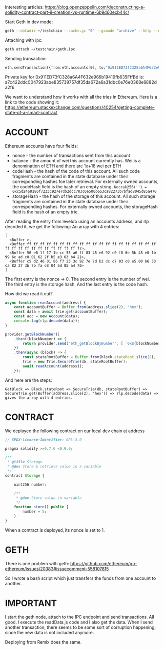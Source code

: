 Interesting articles: https://blog.openzeppelin.com/deconstructing-a-solidity-contract-part-ii-creation-vs-runtime-6b9d60ecb44c/

Start Geth in dev mode:
```bash
geth --datadir ~/testchain --cache.gc "0" --gcmode "archive" --http --dev --http.corsdomain "https://remix.ethereum.org,http://remix.ethereum.org"
```
Attaching with ipc:
```bash
geth attach ~/testchain/geth.ipc
```
Sending transaction:
```bash
eth.sendTransaction({from:eth.accounts[0], to:"0x911ED73fC328a6A4F632e969b19419fb635FffBd", value:"1"})
```

Private key for 0x911ED73fC328a6A4F632e969b19419fb635FffBd is: a7c422ddc0047923abe835739757df35da672a6a31dbc0e76e0368e6882da2f6


We want to understand how it works with all the tries in Ethereum.
Here is a link to the code showing it: https://ethereum.stackexchange.com/questions/40254/getting-complete-state-of-a-smart-contract


# ACCOUNT
Ethereum accounts have four fields:

* nonce - the number of transactions sent from this account
* balance -  the amount of wei this account currently has. Wei is a denomination of ETH and there are 1e+18 wei per ETH
* codeHash -  the hash of the code of this account. All such code fragments are contained in the state database under their corresponding hashes foe later retrieval. For externally owned accounts, the codeHash field is the hash of an empty string. 
`Keccak256('') = 0xc5d2460186f7233c927e7db2dcc703c0e500b653ca82273b7bfad8045d85a470`
* storageHash - the hash of the storage of this account. All such storage fragments are contained in the state database under their corresponding hashes. For externally owned accounts, the storageHash field is the hash of an empty trie.

After reading the entry from leveldb using an accounts address, and rlp decoded it, we get the following: An array with 4 entries:
```
[
  <Buffer >,
  <Buffer ff ff ff ff ff ff ff ff ff ff ff ff ff ff ff ff ff ff ff ff ff ff ff ff ff ff ff ff ff ff ff f7>,
  <Buffer 56 e8 1f 17 1b cc 55 a6 ff 83 45 e6 92 c0 f8 6e 5b 48 e0 1b 99 6c ad c0 01 62 2f b5 e3 63 b4 21>,
  <Buffer c5 d2 46 01 86 f7 23 3c 92 7e 7d b2 dc c7 03 c0 e5 00 b6 53 ca 82 27 3b 7b fa d8 04 5d 85 a4 70>
]
```
The first entry is the nonce -> 0.
The second entry is the number of wei.
The third entry is the storage hash.
And the last entry is the code hash.

How did we read it out?
```javascript
async function readAccount(address) {
    const accountBuffer = Buffer.from(address.slice(2), 'hex');
    const data = await trie.get(accountBuffer);
    const acc = new Account(data);
    console.log(rlp.decode(data));
}

provider.getBlockNumber()
    .then((blockNumber) => {
        return provider.send("eth_getBlockByNumber", [ `0x${blockNumber}`, false ])
    })
    .then(async (block) => {
        const stateRootBuffer = Buffer.from(block.stateRoot.slice(2), 'hex');
        trie = new Trie.SecureTrie(db, stateRootBuffer);
        await readAccount(address1);
    });
```
And here are the steps:
```
GetBlock => Block.stateRoot => SecureTrie(db, stateRootBuffer) => SecureTrie.get(Buffer(address.slice(2), 'hex')) => rlp.decode(data) => gives the array with 4 entries.
```

# CONTRACT

We deployed the following contract on our local dev chain at address 
```javascript
// SPDX-License-Identifier: GPL-3.0

pragma solidity >=0.7.0 <0.9.0;

/**
 * @title Storage
 * @dev Store & retrieve value in a variable
 */
contract Storage {

    uint256 number;

    /**
     * @dev Store value in variable
     */
    function store() public {
        number = 5;
    }
}
```
When a contract is deployed, its nonce is set to 1.



# GETH
There is one problem with geth: https://github.com/ethereum/go-ethereum/issues/20383#issuecomment-558107815

So I wrote a bash script which just transfers the funds from one account to another.

# IMPORTANT
I start the geth node, attach to the IPC endpoint and send transactions. All good.
I execute the readData.js code and I also get the data. When I send another transaction, there seems to be some sort of corruption happening, since the new data is not included anymore.

Deploying from Remix does the same.